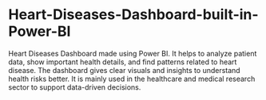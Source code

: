 # Heart-Diseases-Dashboard-built-in-Power-BI
Heart Diseases Dashboard made using Power BI. It helps to analyze patient data, show important health details, and find patterns related to heart disease. The dashboard gives clear visuals and insights to understand health risks better. It is mainly used in the healthcare and medical research sector to support data-driven decisions.
